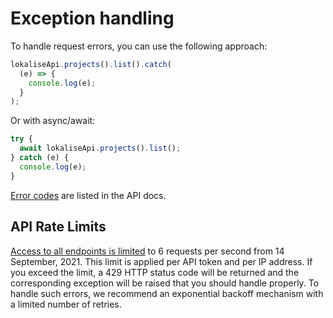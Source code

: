 # Exception handling

To handle request errors, you can use the following approach:

```js
lokaliseApi.projects().list().catch(
  (e) => {
    console.log(e);
  }
);
```

Or with async/await:

```js
try {
  await lokaliseApi.projects().list();
} catch (e) {
  console.log(e);
}
```

[Error codes](https://developers.lokalise.com/reference/api-errors) are listed in the API docs.

## API Rate Limits

[Access to all endpoints is limited](https://app.lokalise.com/api2docs/curl/#resource-rate-limits) to 6 requests per second from 14 September, 2021. This limit is applied per API token and per IP address. If you exceed the limit, a 429 HTTP status code will be returned and the corresponding exception will be raised that you should handle properly. To handle such errors, we recommend an exponential backoff mechanism with a limited number of retries.